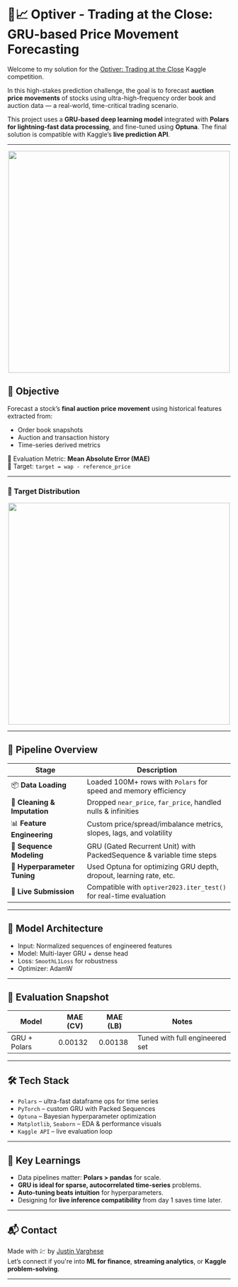 # 🧠📈 Optiver - Trading at the Close: GRU-based Price Movement Forecasting

Welcome to my solution for the [Optiver: Trading at the Close](https://www.kaggle.com/competitions/optiver-trading-at-the-close) Kaggle competition.

In this high-stakes prediction challenge, the goal is to forecast **auction price movements** of stocks using ultra-high-frequency order book and auction data — a real-world, time-critical trading scenario.

This project uses a **GRU-based deep learning model** integrated with **Polars for lightning-fast data processing**, and fine-tuned using **Optuna**. The final solution is compatible with Kaggle’s **live prediction API**.

---
 <p align="center">
  <img src="https://i.imgur.com/SuYWQ6e.png" width="500">

## 🎯 Objective

Forecast a stock’s **final auction price movement** using historical features extracted from:
- Order book snapshots
- Auction and transaction history
- Time-series derived metrics

📏 Evaluation Metric: **Mean Absolute Error (MAE)**  
🎯 Target: `target = wap - reference_price`

---
### 🎯 Target Distribution

 <p align="center">
  <img src="https://i.imgur.com/B1aVk13.png" width="500">
  
---

## 🧱 Pipeline Overview

| Stage                      | Description |
|---------------------------|-------------|
| 📦 **Data Loading**        | Loaded 100M+ rows with `Polars` for speed and memory efficiency |
| 🧹 **Cleaning & Imputation** | Dropped `near_price`, `far_price`, handled nulls & infinities |
| 📊 **Feature Engineering** | Custom price/spread/imbalance metrics, slopes, lags, and volatility |
| 🧩 **Sequence Modeling**   | GRU (Gated Recurrent Unit) with PackedSequence & variable time steps |
| 🧪 **Hyperparameter Tuning** | Used Optuna for optimizing GRU depth, dropout, learning rate, etc. |
| 🚀 **Live Submission**     | Compatible with `optiver2023.iter_test()` for real-time evaluation |

---

## 🧠 Model Architecture

- Input: Normalized sequences of engineered features
- Model: Multi-layer GRU + dense head
- Loss: `SmoothL1Loss` for robustness
- Optimizer: AdamW

<!-- Optional image -->
<!-- <p align="center">
  <img src="images/gru_model.png" width="400">
</p> -->

---

## 🧪 Evaluation Snapshot

| Model            | MAE (CV) | MAE (LB) | Notes                            |
|------------------|----------|----------|----------------------------------|
| GRU + Polars     | 0.00132  | 0.00138  | Tuned with full engineered set   |

---


## 🛠️ Tech Stack

- `Polars` – ultra-fast dataframe ops for time series
- `PyTorch` – custom GRU with Packed Sequences
- `Optuna` – Bayesian hyperparameter optimization
- `Matplotlib`, `Seaborn` – EDA & performance visuals
- `Kaggle API` – live evaluation loop

---

## 🧠 Key Learnings

- Data pipelines matter: **Polars > pandas** for scale.
- **GRU is ideal for sparse, autocorrelated time-series** problems.
- **Auto-tuning beats intuition** for hyperparameters.
- Designing for **live inference compatibility** from day 1 saves time later.

---

## 📬 Contact

Made with 💹 by [Justin Varghese](https://github.com/blacckbeard4)  
Let’s connect if you're into **ML for finance**, **streaming analytics**, or **Kaggle problem-solving**.

---
